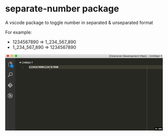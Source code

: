 # separate-number package
A vscode package to toggle number in separated & unseparated format

For example:

* 1234567890 => 1_234_567_890
* 1_234_567_890 => 1234567890

![toggle](https://raw.githubusercontent.com/Garnel/vscode-separate-number/master/vscode-separate-number.gif)